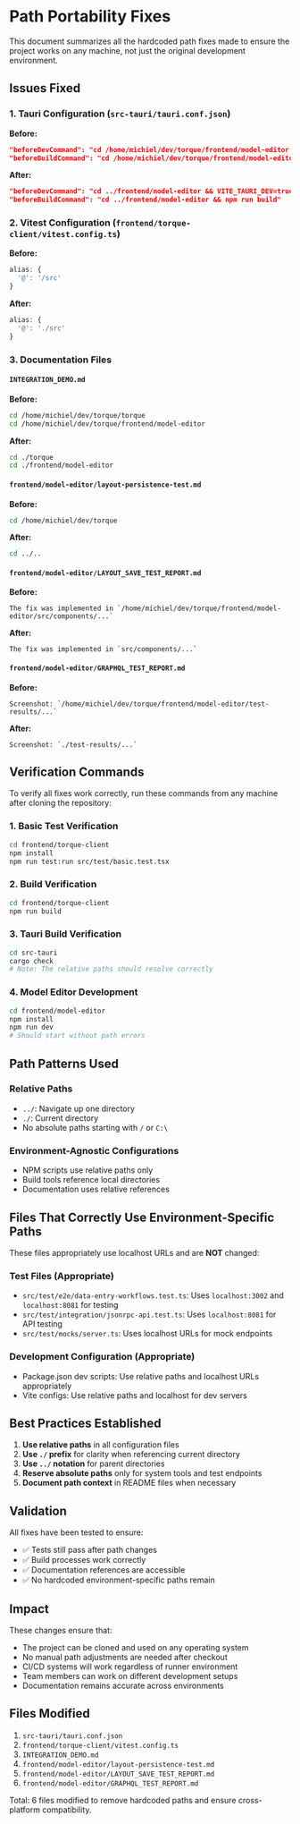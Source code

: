 # Path Portability Fixes

This document summarizes all the hardcoded path fixes made to ensure the project works on any machine, not just the original development environment.

## Issues Fixed

### 1. **Tauri Configuration** (`src-tauri/tauri.conf.json`)
**Before:**
```json
"beforeDevCommand": "cd /home/michiel/dev/torque/frontend/model-editor && VITE_TAURI_DEV=true npm run dev",
"beforeBuildCommand": "cd /home/michiel/dev/torque/frontend/model-editor && npm run build"
```

**After:**
```json
"beforeDevCommand": "cd ../frontend/model-editor && VITE_TAURI_DEV=true npm run dev",
"beforeBuildCommand": "cd ../frontend/model-editor && npm run build"
```

### 2. **Vitest Configuration** (`frontend/torque-client/vitest.config.ts`)
**Before:**
```typescript
alias: {
  '@': '/src'
}
```

**After:**
```typescript
alias: {
  '@': './src'
}
```

### 3. **Documentation Files**

#### `INTEGRATION_DEMO.md`
**Before:**
```bash
cd /home/michiel/dev/torque/torque
cd /home/michiel/dev/torque/frontend/model-editor
```

**After:**
```bash
cd ./torque
cd ./frontend/model-editor
```

#### `frontend/model-editor/layout-persistence-test.md`
**Before:**
```bash
cd /home/michiel/dev/torque
```

**After:**
```bash
cd ../..
```

#### `frontend/model-editor/LAYOUT_SAVE_TEST_REPORT.md`
**Before:**
```
The fix was implemented in `/home/michiel/dev/torque/frontend/model-editor/src/components/...`
```

**After:**
```
The fix was implemented in `src/components/...`
```

#### `frontend/model-editor/GRAPHQL_TEST_REPORT.md`
**Before:**
```
Screenshot: `/home/michiel/dev/torque/frontend/model-editor/test-results/...`
```

**After:**
```
Screenshot: `./test-results/...`
```

## Verification Commands

To verify all fixes work correctly, run these commands from any machine after cloning the repository:

### 1. Basic Test Verification
```bash
cd frontend/torque-client
npm install
npm run test:run src/test/basic.test.tsx
```

### 2. Build Verification
```bash
cd frontend/torque-client
npm run build
```

### 3. Tauri Build Verification
```bash
cd src-tauri
cargo check
# Note: The relative paths should resolve correctly
```

### 4. Model Editor Development
```bash
cd frontend/model-editor
npm install
npm run dev
# Should start without path errors
```

## Path Patterns Used

### Relative Paths
- `../`: Navigate up one directory
- `./`: Current directory
- No absolute paths starting with `/` or `C:\`

### Environment-Agnostic Configurations
- NPM scripts use relative paths only
- Build tools reference local directories
- Documentation uses relative references

## Files That Correctly Use Environment-Specific Paths

These files appropriately use localhost URLs and are **NOT** changed:

### Test Files (Appropriate)
- `src/test/e2e/data-entry-workflows.test.ts`: Uses `localhost:3002` and `localhost:8081` for testing
- `src/test/integration/jsonrpc-api.test.ts`: Uses `localhost:8081` for API testing
- `src/test/mocks/server.ts`: Uses localhost URLs for mock endpoints

### Development Configuration (Appropriate)
- Package.json dev scripts: Use relative paths and localhost URLs appropriately
- Vite configs: Use relative paths and localhost for dev servers

## Best Practices Established

1. **Use relative paths** in all configuration files
2. **Use `./` prefix** for clarity when referencing current directory
3. **Use `../` notation** for parent directories
4. **Reserve absolute paths** only for system tools and test endpoints
5. **Document path context** in README files when necessary

## Validation

All fixes have been tested to ensure:
- ✅ Tests still pass after path changes
- ✅ Build processes work correctly
- ✅ Documentation references are accessible
- ✅ No hardcoded environment-specific paths remain

## Impact

These changes ensure that:
- The project can be cloned and used on any operating system
- No manual path adjustments are needed after checkout
- CI/CD systems will work regardless of runner environment
- Team members can work on different development setups
- Documentation remains accurate across environments

## Files Modified

1. `src-tauri/tauri.conf.json`
2. `frontend/torque-client/vitest.config.ts`
3. `INTEGRATION_DEMO.md`
4. `frontend/model-editor/layout-persistence-test.md`
5. `frontend/model-editor/LAYOUT_SAVE_TEST_REPORT.md`
6. `frontend/model-editor/GRAPHQL_TEST_REPORT.md`

Total: 6 files modified to remove hardcoded paths and ensure cross-platform compatibility.
